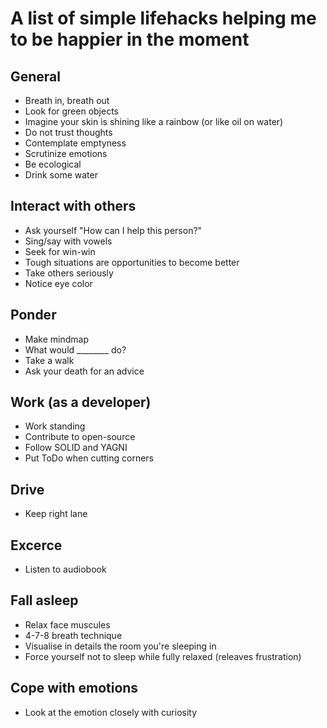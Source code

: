 # A list of simple lifehacks helping me to be happier in the moment

## General
* Breath in, breath out
* Look for green objects
* Imagine your skin is shining like a rainbow (or like oil on water)
* Do not trust thoughts
* Contemplate emptyness
* Scrutinize emotions
* Be ecological
* Drink some water

## Interact with others
* Ask yourself "How can I help this person?"
* Sing/say with vowels
* Seek for win-win
* Tough situations are opportunities to become better
* Take others seriously
* Notice eye color

## Ponder
* Make mindmap
* What would ________ do?
* Take a walk
* Ask your death for an advice

## Work (as a developer)
* Work standing
* Contribute to open-source
* Follow SOLID and YAGNI
* Put ToDo when cutting corners

## Drive
* Keep right lane

## Excerce
* Listen to audiobook

## Fall asleep
* Relax face muscules
* 4-7-8 breath technique
* Visualise in details the room you're sleeping in
* Force yourself not to sleep while fully relaxed (releaves frustration)

## Cope with emotions
* Look at the emotion closely with curiosity

